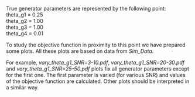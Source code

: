 True generator parameters are represented by the following point: \
theta_g1 = 0.25 \
theta_g2 = 1.00 \
theta_g3 = 1.00 \
theta_g4 = 0.01

To study the objective function in proximity to this point we have prepared some plots.
All these plots are based on data from *Sim_Data*.

For example, *vary_theta_g1_SNR=3-10.pdf*, *vary_theta_g1_SNR=20-30.pdf* and *vary_theta_g1_SNR=25-50.pdf* plots fix all generator parameters except for the first one.
The first parameter is varied (for various SNR) and values of the objective function are calculated.
Other plots should be interpreted in a similar way.
